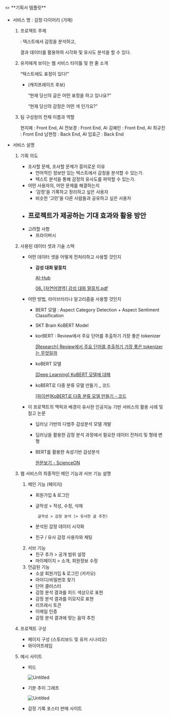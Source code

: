<aside>
✏️ **기획서 템플릿**

- 서비스 명 : 감정 다이어리 (가제)
    1. 프로젝트 주제 
        
        : 텍스트에서 감정을 분석하고, 
        
          결과 데이터를 활용하여 시각화 및 유사도 분석을 할 수 있다. 
        
    2. 유저에게 보이는 웹 서비스 타이틀 및 한 줄 소개
        
        “텍스트에도 표정이 있다!”
        
        - (캐치프레이즈 후보)
            
            “현재 당신의 글은 어떤 표정을 하고 있나요?”
            
            “현재 당신의 감정은 어떤 색 인가요?”
            
    3. 팀 구성원의 전체 이름과 역할 
        
        현지예 : Front End, AI
        전보경 : Front End, AI
        김예린 : Front End, AI
        최규진 : Front End
        남현정 : Back End, AI
        임효근 : Back End
        
        
- 서비스 설명
    1. 기획 의도 
        - 조사할 문제, 조사할 문제가 흥미로운 이유
            - 언어적인 정보만 있는 텍스트에서 감정을 분석할 수 있는가.
            - 텍스트 분석을 통해 감정의 유사도를 파악할 수 있는가.
        - 어떤 사용자의, 어떤 문제를 해결하는지
            - ‘감정’을 기록하고 정리하고 싶은 사용자
            - 비슷한 ‘고민’을 다른 사람들과 공유하고 싶은 사용자
        - 프로젝트가 제공하는 기대 효과와 활용 방안
            - 
        - 고려할 사항
            - 프라이버시
            
    2. 사용된 데이터 셋과 기술 스택
        - 어떤 데이터 셋을 어떻게 전처리하고 사용할 것인지
            - ****감성 대화 말뭉치****
                
                [AI-Hub](https://aihub.or.kr/aihubdata/data/view.do?currMenu=115&topMenu=100&aihubDataSe=realm&dataSetSn=86)
                
                [06. [자연어영역] 감성 대화 말뭉치.pdf](https://s3-us-west-2.amazonaws.com/secure.notion-static.com/680f504c-4764-4355-8bf6-4c1eee43b6e5/06._%E1%84%8C%E1%85%A1%E1%84%8B%E1%85%A7%E1%86%AB%E1%84%8B%E1%85%A5%E1%84%8B%E1%85%A7%E1%86%BC%E1%84%8B%E1%85%A7%E1%86%A8_%E1%84%80%E1%85%A1%E1%86%B7%E1%84%89%E1%85%A5%E1%86%BC_%E1%84%83%E1%85%A2%E1%84%92%E1%85%AA_%E1%84%86%E1%85%A1%E1%86%AF%E1%84%86%E1%85%AE%E1%86%BC%E1%84%8E%E1%85%B5_(2).pdf)
                
        - 어떤 방법, 라이브러리나 알고리즘을 사용할 것인지
            - BERT 모델 : Aspect Category Detection + Aspect Sentiment Classification
            - SKT Brain KoBERT Model
            - korBERT : Review에서 주요 단어를 추출하기 가장 좋은 tokenizer
                
                [[Research] Review에서 주요 단어를 추출하기 가장 좋은 tokenizer는 무엇일까](https://velog.io/@jonas-jun/ae-tokenizer)
                
            - koBERT 모델
                
                [[Deep Learning] KoBERT 모델에 대해](https://velog.io/@dev-junku/KoBERT-%EB%AA%A8%EB%8D%B8%EC%97%90-%EB%8C%80%ED%95%B4)
                
            - koBERT로 다중 분류 모델 만들기 _ 코드
                
                [[파이썬]KoBERT로 다중 분류 모델 만들기 - 코드](https://velog.io/@seolini43/KOBERT%EB%A1%9C-%EB%8B%A4%EC%A4%91-%EB%B6%84%EB%A5%98-%EB%AA%A8%EB%8D%B8-%EB%A7%8C%EB%93%A4%EA%B8%B0-%ED%8C%8C%EC%9D%B4%EC%8D%ACColab)
                
        - 이 프로젝트의 맥락과 배경이 유사한 인공지능 기반 서비스의 활용 사례 및 참고 논문
            - 딥러닝 기반의 다범주 감성분석 모델 개발
                
                [](https://koreascience.kr/article/JAKO201712965731628.pdf)
                
            - 딥러닝을 활용한 감정 분석 과정에서 필요한 데이터 전처리 및 형태 변형
                
                [](https://cdn-api.elice.io/api/file/0aa10892ac7e4e238f85cfbfb6e316d3/%EA%B0%90%EC%A0%95%EB%B6%84%EC%84%9D%20%EC%A0%84%EC%B2%98%EB%A6%AC.pdf?se=2022-11-20T00%3A15%3A00Z&sp=rt&sv=2020-10-02&sr=b&sig=7Bx0wFQsJVTFDJDog2mHYyZkLVKg5gbVgBuRTT34pOY%3D)
                
            - BERT를 활용한 속성기반 감성분석
                
                [원문보기 - ScienceON](https://scienceon.kisti.re.kr/commons/util/originalView.do?cn=JAKO202009135419336&oCn=JAKO202009135419336&dbt=JAKO&journal=NJOU00400536)
                
        
    3. 웹 서비스의 최종적인 메인 기능과 서브 기능 설명
        1. 메인 기능 (페이지)
            - 회원가입 & 로그인
            - 글작성 > 작성, 수정, 삭제
            
                   글작성 > 감정 분석 (> 유사한 글 추천)
            
            - 분석된 감정 데이터 시각화
            - 친구 / 유사 감정 사용자와 채팅
        2. 서브 기능
            - 친구 추가 > 공개 범위 설정
            - 마이페이지 > 소개, 회원정보 수정
        3. 언급된 기능
            - 소셜 회원가입 & 로그인 (카카오)
            - 아이디/비밀번호 찾기
            - 단어 클러스터
            - 감정 분석 결과를 피드 색상으로 표현
            - 감정 분석 결과를 이모지로 표현
            - 리프레시 토큰
            - 이메일 인증
            - 감정 분석 결과에 맞는 음악 추천
        
    4. 프로젝트 구성
        - 페이지 구성 (스토리보드 및 유저 시나리오)
        - 와이어프레임
        
    5. 예시 사이트
        - 피드
            
            ![Untitled](https://s3-us-west-2.amazonaws.com/secure.notion-static.com/5d9e6147-0f99-46ae-a83d-d19506e963ac/Untitled.png)
            
        - 기분 추이 그래프
            
            ![Untitled](https://s3-us-west-2.amazonaws.com/secure.notion-static.com/89d19e73-fc78-4899-8696-dbb068bd8b9a/Untitled.png)
            
        - 감정 기록 포스터 판매 사이트
</aside>